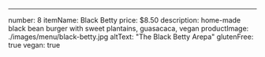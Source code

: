 ---
number: 8
itemName: Black Betty
price: $8.50
description: home-made black bean burger with sweet plantains, guasacaca, vegan
productImage: ./images/menu/black-betty.jpg
altText: "The Black Betty Arepa"
glutenFree: true
vegan: true